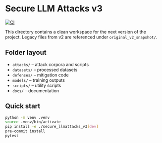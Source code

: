 # Secure LLM Attacks v3

[![CI](https://github.com/example/llmattacks/actions/workflows/ci.yml/badge.svg?branch=master)](https://github.com/example/llmattacks/actions/workflows/ci.yml)

This directory contains a clean workspace for the next version of the project.
Legacy files from v2 are referenced under `original_v2_snapshot/`.

## Folder layout

- `attacks/` – attack corpora and scripts
- `datasets/` – processed datasets
- `defenses/` – mitigation code
- `models/` – training outputs
- `scripts/` – utility scripts
- `docs/` – documentation

## Quick start

```bash
python -m venv .venv
source .venv/bin/activate
pip install -e ./secure_llmattacks_v3[dev]
pre-commit install
pytest
```
